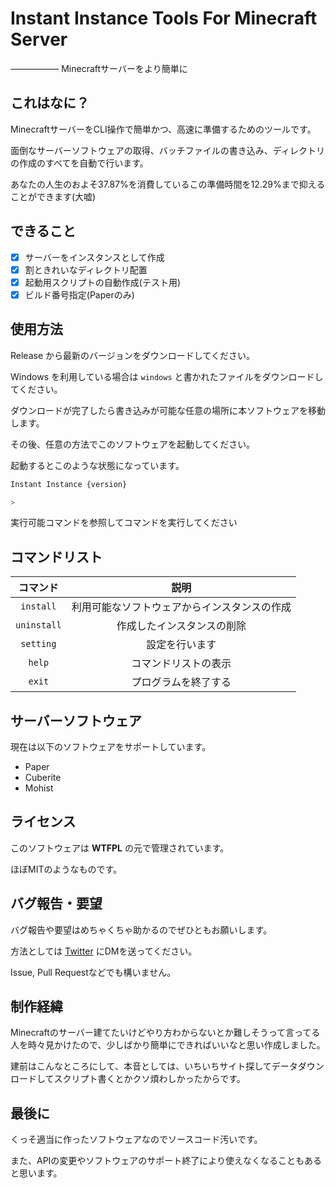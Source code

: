 # Instant Instance Tools For Minecraft Server
~~------------~~ Minecraftサーバーをより簡単に

## これはなに？

MinecraftサーバーをCLI操作で簡単かつ、高速に準備するためのツールです。

面倒なサーバーソフトウェアの取得、バッチファイルの書き込み、ディレクトリの作成のすべてを自動で行います。

あなたの人生のおよそ37.87%を消費しているこの準備時間を12.29%まで抑えることができます(大嘘)

## できること

- [x] サーバーをインスタンスとして作成
- [x] 割ときれいなディレクトリ配置
- [x] 起動用スクリプトの自動作成(テスト用)
- [x] ビルド番号指定(Paperのみ)

## 使用方法

Release から最新のバージョンをダウンロードしてください。

Windows を利用している場合は ``windows`` と書かれたファイルをダウンロードしてください。

ダウンロードが完了したら書き込みが可能な任意の場所に本ソフトウェアを移動します。

その後、任意の方法でこのソフトウェアを起動してください。

起動するとこのような状態になっています。

```bash
Instant Instance {version}

>
```

実行可能コマンドを参照してコマンドを実行してください

## コマンドリスト

| コマンド | 説明 |
|:--:|:--:|
|``install``| 利用可能なソフトウェアからインスタンスの作成 |
|``uninstall``| 作成したインスタンスの削除 |
|``setting``| 設定を行います |
|``help``| コマンドリストの表示 |
|``exit``| プログラムを終了する |

## サーバーソフトウェア

現在は以下のソフトウェアをサポートしています。

- Paper
- Cuberite
- Mohist

## ライセンス

このソフトウェアは **WTFPL** の元で管理されています。

ほぼMITのようなものです。

## バグ報告・要望

バグ報告や要望はめちゃくちゃ助かるのでぜひともお願いします。

方法としては [Twitter](https://twitter.com/rokuosan_dev) にDMを送ってください。

Issue, Pull Requestなどでも構いません。

## 制作経緯

Minecraftのサーバー建てたいけどやり方わからないとか難しそうって言ってる人を時々見かけたので、少しばかり簡単にできればいいなと思い作成しました。

建前はこんなところにして、本音としては、いちいちサイト探してデータダウンロードしてスクリプト書くとかクソ煩わしかったからです。

## 最後に

くっそ適当に作ったソフトウェアなのでソースコード汚いです。

また、APIの変更やソフトウェアのサポート終了により使えなくなることもあると思います。
